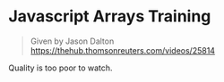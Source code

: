 # Javascript Arrays Training

> Given by Jason Dalton https://thehub.thomsonreuters.com/videos/25814

Quality is too poor to watch.